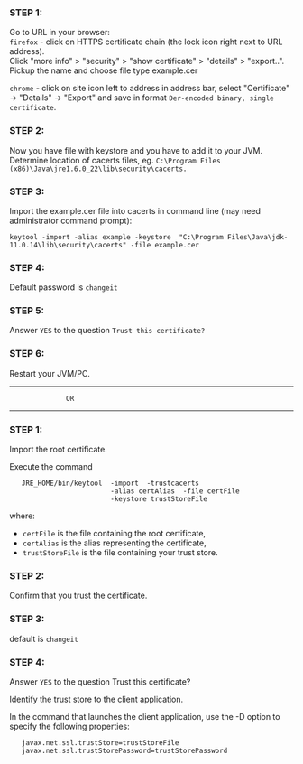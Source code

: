 ### STEP 1:

Go to URL in your browser:  
`firefox` - click on HTTPS certificate chain (the lock icon right next to URL address).  
            Click "more info" > "security" > "show certificate" > "details" > "export..".  
            Pickup the name and choose file type example.cer  
            
`chrome` - click on site icon left to address in address bar,
           select "Certificate" -> "Details" -> "Export" and 
           save in format `Der-encoded binary, single certificate`.

### STEP 2:   
Now you have file with keystore and you have to add it to your JVM.  
 Determine location of cacerts files, eg. ```C:\Program Files (x86)\Java\jre1.6.0_22\lib\security\cacerts.```   

### STEP 3:   
Import the example.cer file into cacerts in command line (may need administrator command prompt):

```
keytool -import -alias example -keystore  "C:\Program Files\Java\jdk-11.0.14\lib\security\cacerts" -file example.cer
```

### STEP 4:   
Default password is `changeit`  

### STEP 5:   
Answer `YES` to the question `Trust this certificate?`    

### STEP 6:   
Restart your JVM/PC.

________________________
                  OR   
_________________________
### STEP 1:  
Import the root certificate.  

Execute the command  
```
   JRE_HOME/bin/keytool  -import  -trustcacerts
                         -alias certAlias  -file certFile
                         -keystore trustStoreFile
```
where:  
 - `certFile` is the file containing the root certificate,  
 - `certAlias` is the alias representing the certificate,  
 - `trustStoreFile` is the file containing your trust store.  

### STEP 2:  
Confirm that you trust the certificate.  

### STEP 3:  
default is `changeit`  

### STEP 4:  
Answer `YES` to the question Trust this certificate?  

Identify the trust store to the client application.  

In the command that launches the client application, use the -D option to specify the following properties:  
```
   javax.net.ssl.trustStore=trustStoreFile  
   javax.net.ssl.trustStorePassword=trustStorePassword  
```   
